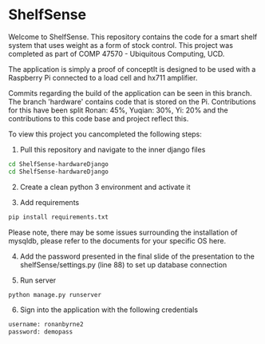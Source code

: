 # ShelfSense

Welcome to ShelfSense.
This repository contains the code for a smart shelf system that uses weight as a form of stock control.
This project was completed as part of COMP 47570 - Ubiquitous Computing, UCD. 

The application is simply a proof of conceptIt is designed to be used with a Raspberry Pi connected to a load cell and hx711 amplifier.

Commits regarding the build of the application can be seen in this branch. The branch 'hardware' contains code that is stored on the Pi. Contributions for this have been split Ronan: 45%, Yuqian: 30%, Yi: 20% and the contributions to this code base and project reflect this.


To view this project you cancompleted the following steps:

1) Pull this repository and navigate to the inner django files

```bash
cd ShelfSense-hardwareDjango
cd ShelfSense-hardwareDjango
```

2) Create a clean python 3 environment and activate it

3) Add requirements

```bash
pip install requirements.txt
```

Please note, there may be some issues surrounding the installation of mysqldb, please refer to the documents for your specific OS here.

4) Add the password presented in the final slide of the presentation to the shelfSense/settings.py (line 88) to set up database connection

5) Run server

```bash
python manage.py runserver
```

6) Sign into the application with the following credentials

```bash
username: ronanbyrne2
password: demopass
```
